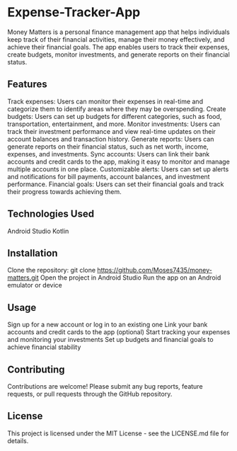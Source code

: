 # Expense-Tracker-App
Money Matters is a personal finance management app that helps individuals keep track of their financial activities, manage their money effectively, and achieve their financial goals. The app enables users to track their expenses, create budgets, monitor investments, and generate reports on their financial status.

## Features
Track expenses: Users can monitor their expenses in real-time and categorize them to identify areas where they may be overspending.
Create budgets: Users can set up budgets for different categories, such as food, transportation, entertainment, and more.
Monitor investments: Users can track their investment performance and view real-time updates on their account balances and transaction history.
Generate reports: Users can generate reports on their financial status, such as net worth, income, expenses, and investments.
Sync accounts: Users can link their bank accounts and credit cards to the app, making it easy to monitor and manage multiple accounts in one place.
Customizable alerts: Users can set up alerts and notifications for bill payments, account balances, and investment performance.
Financial goals: Users can set their financial goals and track their progress towards achieving them.
## Technologies Used
Android Studio
Kotlin
## Installation
Clone the repository: git clone https://github.com/Moses7435/money-matters.git
Open the project in Android Studio
Run the app on an Android emulator or device
## Usage
Sign up for a new account or log in to an existing one
Link your bank accounts and credit cards to the app (optional)
Start tracking your expenses and monitoring your investments
Set up budgets and financial goals to achieve financial stability
## Contributing
Contributions are welcome! Please submit any bug reports, feature requests, or pull requests through the GitHub repository.

## License
This project is licensed under the MIT License - see the LICENSE.md file for details.
